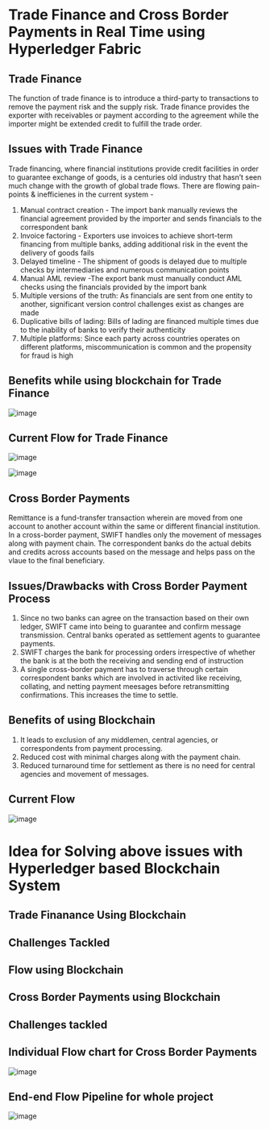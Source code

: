 # Trade Finance and Cross Border Payments in Real Time using Hyperledger Fabric

## Trade Finance 
The function of trade finance is to introduce a third-party to transactions to remove the payment risk and the supply risk. Trade finance provides the exporter with receivables or payment according to the agreement while the importer might be extended credit to fulfill the trade order.

## Issues with Trade Finance
Trade financing, where financial institutions provide credit facilities in order to guarantee exchange of goods, is a centuries old industry that hasn’t seen much change with the growth of global trade flows. There are flowing pain-points & inefficienes in the current system - 
1. Manual contract creation - The import bank manually reviews the financial agreement provided by the importer and sends financials to the correspondent bank
2. Invoice factoring - Exporters use invoices to achieve short-term financing from multiple banks, adding additional risk in the event the delivery of goods fails
3. Delayed timeline - The shipment of goods is delayed due to multiple checks by intermediaries and numerous communication points
4. Manual AML review -The export bank must manually conduct AML checks using the financials provided by the import bank
5. Multiple versions of the truth: As financials are sent from one entity to another, significant version control challenges exist as changes are made
6. Duplicative bills of lading: Bills of lading are financed multiple times due to the inability of banks to verify their authenticity
7. Multiple platforms: Since each party across countries operates on different platforms, miscommunication is common and the propensity for fraud is high

## Benefits while using blockchain for Trade Finance 
![image](https://user-images.githubusercontent.com/21002170/134018007-887f8c64-9771-4b7a-a80c-fcc18b1c0649.png)


## Current Flow for Trade Finance 

![image](https://user-images.githubusercontent.com/21002170/134015842-12a29e9f-409c-485d-a040-4e4a3e8841ba.png)

![image](https://user-images.githubusercontent.com/21002170/134015415-d8bcc3b7-68c5-4c0c-98a6-7aaf84dd3c60.png)

## Cross Border Payments
Remittance is a fund-transfer transaction wherein are moved from one account to another account within the same or different financial institution. In a cross-border payment, SWIFT handles only the movement of messages along with payment chain. The correspondent banks do the actual debits and credits across accounts based on the message and helps pass on the vlaue to the final beneficiary.

## Issues/Drawbacks with Cross Border Payment Process
1. Since no two banks can agree on the transaction based on their own ledger, SWIFT came into being to guarantee and confirm message transmission. Central banks operated as settlement agents to guarantee payments.
2. SWIFT charges the bank for processing orders irrespective of whether the bank is at the both the receiving and sending end of instruction
3. A single cross-border payment has to traverse through certain correspondent banks which are involved in activited like receiving, collating, and netting payment meesages before retransmitting confirmations. This increases the time to settle. 

## Benefits of using Blockchain 
1. It leads to exclusion of any middlemen, central agencies, or correspondents from payment processing. 
2. Reduced cost with minimal charges along with the payment chain.
3. Reduced turnaround time for settlement as there is no need for central agencies and movement of messages. 

## Current Flow 
![image](https://user-images.githubusercontent.com/21002170/134014752-d1f847b4-2ba7-475a-8348-682bcd7adcc7.png)


# Idea for Solving above issues with Hyperledger based Blockchain System
## Trade Finanance Using Blockchain


## Challenges Tackled 


## Flow using Blockchain


## Cross Border Payments using Blockchain

## Challenges tackled

## Individual Flow chart for Cross Border Payments
![image](https://user-images.githubusercontent.com/21002170/134014624-5bd9ee64-9ec5-4117-80e4-7d9201f7cf86.png)


## End-end Flow Pipeline for whole project
![image](https://user-images.githubusercontent.com/21002170/134014325-6c384d36-3b66-478f-9260-c1ea9f249d43.png)


